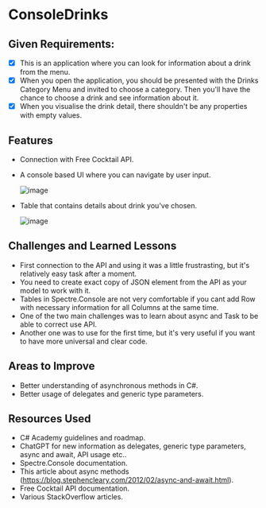 ﻿# ConsoleDrinks

## Given Requirements:
- [x] This is an application where you can look for information about a drink from the menu.
- [x] When you open the application, you should be presented with the Drinks Category Menu and invited to choose a category. Then you'll have the chance to choose a drink and see information about it.
- [x] When you visualise the drink detail, there shouldn't be any properties with empty values.

## Features
* Connection with Free Cocktail API.

* A console based UI where you can navigate by user input.

   ![image](https://github.com/TwilightSaw/CodeReviews.Console.Drinks/blob/main/Drinks.TwilightSaw/images/ui.png)

* Table that contains details about drink you've chosen.

   ![image](https://github.com/TwilightSaw/CodeReviews.Console.Drinks/blob/main/Drinks.TwilightSaw/images/details.png)

## Challenges and Learned Lessons
- First connection to the API and using it was a little frustrasting, but it's relatively easy task after a moment.
- You need to create exact copy of JSON element from the API as your model to work with it.
- Tables in Spectre.Console are not very comfortable if you cant add Row with necessary information for all Columns at the same time.
- One of the two main challenges was to learn about async and Task to be able to correct use API.
- Another one was to use <T> for the first time, but it's very useful if you want to have more universal and clear code.

## Areas to Improve
- Better understanding of asynchronous methods in C#.
- Better usage of delegates and generic type parameters.

## Resources Used
- C# Academy guidelines and roadmap.
- ChatGPT for new information as delegates, generic type parameters, async and await, API usage etc..
- Spectre.Console documentation.
- This article about async methods (https://blog.stephencleary.com/2012/02/async-and-await.html).
- Free Cocktail API documentation.
- Various StackOverflow articles.
﻿